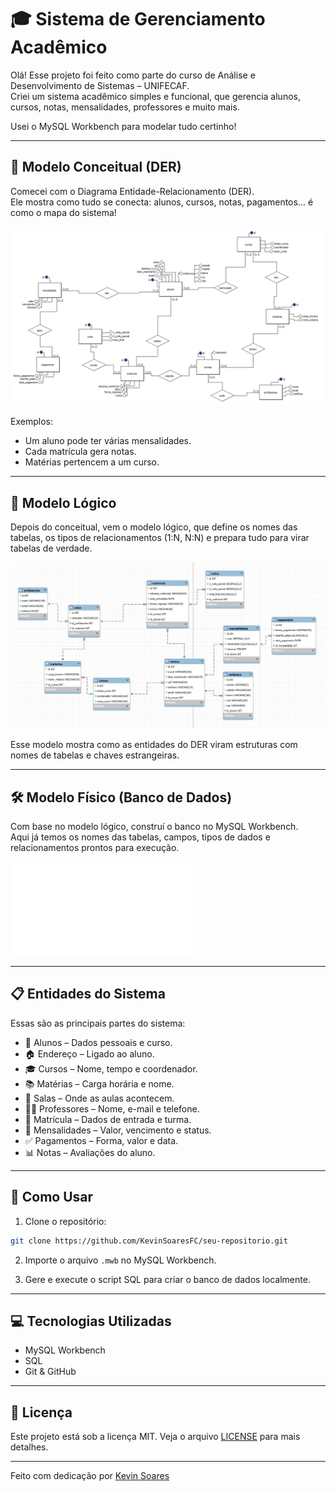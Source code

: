 # 🎓 Sistema de Gerenciamento Acadêmico

Olá! Esse projeto foi feito como parte do curso de Análise e Desenvolvimento de Sistemas – UNIFECAF.  
Criei um sistema acadêmico simples e funcional, que gerencia alunos, cursos, notas, mensalidades, professores e muito mais.

Usei o MySQL Workbench para modelar tudo certinho!

---

## 🧠 Modelo Conceitual (DER)

Comecei com o Diagrama Entidade-Relacionamento (DER).  
Ele mostra como tudo se conecta: alunos, cursos, notas, pagamentos... é como o mapa do sistema!

![Modelo Conceitual - DER](ModeloConceitual.png)

Exemplos:
- Um aluno pode ter várias mensalidades.
- Cada matrícula gera notas.
- Matérias pertencem a um curso.

---

## 🔄 Modelo Lógico

Depois do conceitual, vem o modelo lógico, que define os nomes das tabelas, os tipos de relacionamentos (1:N, N:N) e prepara tudo para virar tabelas de verdade.

![Modelo Lógico](ModeloLogico.png)

Esse modelo mostra como as entidades do DER viram estruturas com nomes de tabelas e chaves estrangeiras.

---

## 🛠 Modelo Físico (Banco de Dados)

Com base no modelo lógico, construí o banco no MySQL Workbench.  
Aqui já temos os nomes das tabelas, campos, tipos de dados e relacionamentos prontos para execução.

![Modelo Físico - MySQL Workbench](modelo-fisico.sql)

---

## 📋 Entidades do Sistema

Essas são as principais partes do sistema:

- 👤 Alunos – Dados pessoais e curso.  
- 🏠 Endereço – Ligado ao aluno.  
- 🎓 Cursos – Nome, tempo e coordenador.  
- 📚 Matérias – Carga horária e nome.  
- 🏫 Salas – Onde as aulas acontecem.  
- 👨‍🏫 Professores – Nome, e-mail e telefone.  
- 📝 Matrícula – Dados de entrada e turma.  
- 💸 Mensalidades – Valor, vencimento e status.  
- ✅ Pagamentos – Forma, valor e data.  
- 📊 Notas – Avaliações do aluno.  

---

## 🚀 Como Usar

1. Clone o repositório:
```bash
git clone https://github.com/KevinSoaresFC/seu-repositorio.git
```

2. Importe o arquivo `.mwb` no MySQL Workbench.

3. Gere e execute o script SQL para criar o banco de dados localmente.

---

## 💻 Tecnologias Utilizadas

- MySQL Workbench  
- SQL  
- Git & GitHub  

---

## 📄 Licença

Este projeto está sob a licença MIT. Veja o arquivo [LICENSE](LICENSE) para mais detalhes.

---

Feito com dedicação por [Kevin Soares](https://github.com/KevinSoaresFC)
